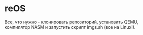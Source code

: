 # reOS
Все, что нужно - клонировать репозиторий, установить QEMU, компилятор NASM и запустить скрипт imgs.sh (все на Linux!).
